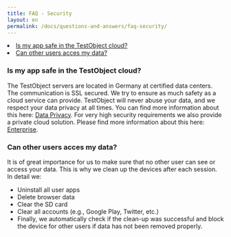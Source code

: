 ```yaml
---
title: FAQ - Security
layout: en
permalink: /docs/questions-and-answers/faq-security/
---
```


<li><a href="#data-privacy">Is my app safe in the TestObject cloud?</a></li>
<li><a href="#data-protection">Can other users acces my data?</a></li>

<h3 id="data-privacy">Is my app safe in the TestObject cloud?</h3>
The TestObject servers are located in Germany at certified data centers. The communication is SSL secured. We try to ensure as much safety as a cloud service can provide. TestObject will never abuse your data, and we respect your data privacy at all times. You can find more information about this here: <a href="http://testobject.com/privacy" target="_blank">Data Privacy</a>. For very high security requirements we also provide a private cloud solution. Please find more information about this here: <a href="http://testobject.com/enterprise" target="_blank">Enterprise</a>.

<h3 id="data-protection">Can other users acces my data?</h3>
It is of great importance for us to make sure that no other user can see or access your data. This is why we clean up the devices after each session. In detail we: 
<ul>
<li>Uninstall all user apps</li>
<li>Delete browser data</li>
<li>Clear the SD card</li>
<li>Clear all accounts (e.g., Google Play, Twitter, etc.)</li>
<li>Finally, we automatically check if the clean-up was successful and block the device for other users if data has not been removed properly.</li>
</ul>
